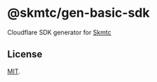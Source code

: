 # @skmtc/gen-basic-sdk

Cloudflare SDK generator for [Skmtc](https://skm.tc)

## License

[MIT](LICENSE).

